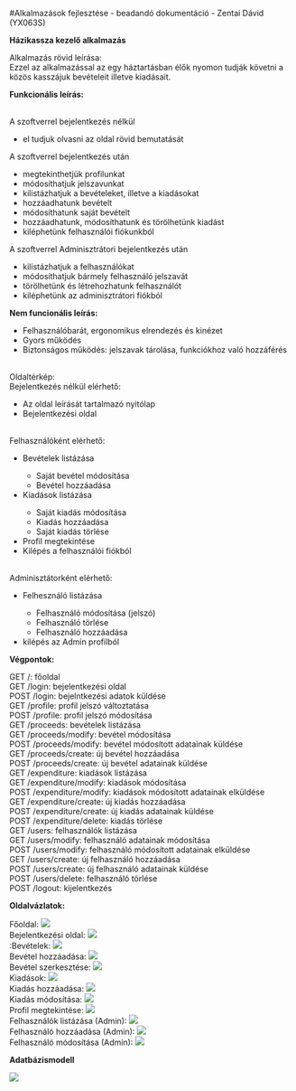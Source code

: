 ﻿#Alkalmazások fejlesztése - beadandó dokumentáció - Zentai Dávid (YX063S)
<p><b>Házikassza kezelő alkalmazás</b></p>
Alkalmazás rövid leírása:
<br>Ezzel az alkalmazással az egy háztartásban élők nyomon tudják követni a közös kasszájuk bevételeit illetve kiadásait.
<p><b>Funkcionális leírás:</b></p>
<br>A szoftverrel bejelentkezés nélkül
<ul>
    <li>el tudjuk olvasni az oldal rövid bemutatását</li>
</ul>
A szoftverrel bejelentkezés után
<ul>
    <li>megtekinthetjük profilunkat</li>
    <li>módosíthatjuk jelszavunkat</li>
    <li>kilistázhatjuk a bevételeket, illetve a kiadásokat</li>
    <li>hozzáadhatunk bevételt</li>
    <li>módosíthatunk saját bevételt</li>
    <li>hozzáadhatunk, módosíthatunk és törölhetünk kiadást</li>
    <li>kiléphetünk felhasználói fiókunkból</li>
</ul>
A szoftverrel Adminisztrátori bejelentkezés után
<ul>
    <li>kilistázhatjuk a felhasználókat</li>
    <li>módosíthatjuk bármely felhasználó jelszavát</li>
    <li>törölhetünk és létrehozhatunk felhasználót</li>
    <li>kiléphetünk az adminisztrátori fiókból</li>
</ul>
<p><b>Nem funcionális leírás:</b></p>
<ul>
    <li>Felhasználóbarát, ergonomikus elrendezés és kinézet</li>
    <li>Gyors működés</li>
    <li>Biztonságos működés: jelszavak tárolása, funkciókhoz való hozzáférés</li>
</ul>
<br>Oldaltérkép:
<br>Bejelentkezés nélkül elérhető:
<ul>
    <li>Az oldal leírását tartalmazó nyitólap</li>
    <li>Bejelentkezési oldal</li>
</ul>
<br>Felhasználóként elérhető:
<ul>
    <li>Bevételek listázása</li>
    <ul>
        <li>Saját bevétel módosítása</li>
        <li>Bevétel hozzáadása</li>
    </ul>
    <li>Kiadások listázása</li>
    <ul>
        <li>Saját kiadás módosítása</li>
        <li>Kiadás hozzáadása</li>
        <li>Saját kiadás törlése</li>
    </ul>
    <li>Profil megtekintése</li>
    <li>Kilépés a felhasználói fiókból</li>
</ul>
<br>Adminisztátorként elérhető:
<ul>
    <li>Felhesználó listázása</li>
    <ul>
        <li>Felhasználó módosítása (jelszó)</li>
        <li>Felhasználó törlése</li>
        <li>Felhasználó hozzáadása</li>
    </ul>
    <li>kilépés az Admin profilból</li>
</ul>

<p><b>Végpontok:</b></p>
GET /: főoldal
<br>GET /login: bejelentkezési oldal
<br>POST /login: bejelntkezési adatok küldése
<br>GET /profile: profil jelszó változtatása
<br>POST /profile: profil jelszó módosítása
<br>GET /proceeds: bevételek listázása
<br>GET /proceeds/modify: bevétel módosítása
<br>POST /proceeds/modify: bevétel módosított adatainak küldése
<br>GET /proceeds/create: új bevétel hozzáadása
<br>POST /proceeds/create: új bevétel adatainak küldése
<br>GET /expenditure: kiadások listázása
<br>GET /expenditure/modify: kiadások módosítása
<br>POST /expenditure/modify: kiadások módosított adatainak elküldése
<br>GET /expenditure/create: új kiadás hozzáadása
<br>POST /expenditure/create: új kiadás adatainak küldése
<br>POST /expenditure/delete: kiadás törlése
<br>GET /users: felhasználók listázása
<br>GET /users/modify: felhasználó adatainak módosítása
<br>POST /users/modify: felhasználó módosított adatainak elküldése
<br>GET /users/create: új felhasználó hozzáadása
<br>POST /users/create: új felhasználó adatainak küldése
<br>POST /users/delete: felhasználó törlése
<br>POST /logout: kijelentkezés

<p><b>Oldalvázlatok:</b></p>
Főoldal:
<img src="docs/images/minemenu.PNG">
<br>Bejelentkezési oldal:
<img src="docs/images/login.PNG">
<br>:Bevételek:
<img src="docs/images/proceeds.PNG">
<br>Bevétel hozzáadása:
<img src="docs/images/proceeds_create.PNG">
<br>Bevétel szerkesztése:
<img src="docs/images/proceeds_modify.PNG">
<br>Kiadások:
<img src="docs/images/expenditure.PNG">
<br>Kiadás hozzáadása:
<img src="docs/images/expenditure_create.PNG">
<br>Kiadás módosítása:
<img src="docs/images/expenditure_modify.PNG">
<br>Profil megtekintése:
<img src="docs/images/profile.PNG">
<br>Felhasználók listázása (Admin):
<img src="docs/images/users.PNG">
<br>Felhasználó hozzáadása (Admin):
<img src="docs/images/users_create.PNG">
<br>Felhasználó módosítása (Admin):
<img src="docs/images/users_modify.PNG">

<p><b>Adatbázismodell</b></p>
<img src="docs/images/database_model">